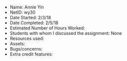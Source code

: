 - Name: Annie Yin
- NetID: wy30
- Date Started: 2/3/18
- Date Completed: 2/5/18
- Estimated Number of Hours Worked: 
- Students with whom I discussed the assignment: None
- Resources used:
- Assets: 
- Bugs/concerns:
- Extra credit features: 